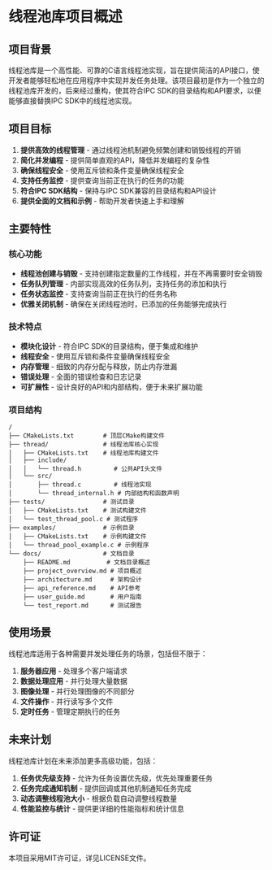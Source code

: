 # 线程池库项目概述

## 项目背景

线程池库是一个高性能、可靠的C语言线程池实现，旨在提供简洁的API接口，使开发者能够轻松地在应用程序中实现并发任务处理。该项目最初是作为一个独立的线程池库开发的，后来经过重构，使其符合IPC SDK的目录结构和API要求，以便能够直接替换IPC SDK中的线程池实现。

## 项目目标

1. **提供高效的线程管理** - 通过线程池机制避免频繁创建和销毁线程的开销
2. **简化并发编程** - 提供简单直观的API，降低并发编程的复杂性
3. **确保线程安全** - 使用互斥锁和条件变量确保线程安全
4. **支持任务监控** - 提供查询当前正在执行的任务的功能
5. **符合IPC SDK结构** - 保持与IPC SDK兼容的目录结构和API设计
6. **提供全面的文档和示例** - 帮助开发者快速上手和理解

## 主要特性

### 核心功能

- **线程池创建与销毁** - 支持创建指定数量的工作线程，并在不再需要时安全销毁
- **任务队列管理** - 内部实现高效的任务队列，支持任务的添加和执行
- **任务状态监控** - 支持查询当前正在执行的任务名称
- **优雅关闭机制** - 确保在关闭线程池时，已添加的任务能够完成执行

### 技术特点

- **模块化设计** - 符合IPC SDK的目录结构，便于集成和维护
- **线程安全** - 使用互斥锁和条件变量确保线程安全
- **内存管理** - 细致的内存分配与释放，防止内存泄漏
- **错误处理** - 全面的错误检查和日志记录
- **可扩展性** - 设计良好的API和内部结构，便于未来扩展功能

### 项目结构

```
/
├── CMakeLists.txt        # 顶层CMake构建文件
├── thread/               # 线程池库核心实现
│   ├── CMakeLists.txt    # 线程池库构建文件
│   ├── include/
│   │   └── thread.h         # 公共API头文件
│   └── src/
│       ├── thread.c         # 线程池实现
│       └── thread_internal.h # 内部结构和函数声明
├── tests/                # 测试目录
│   ├── CMakeLists.txt    # 测试构建文件
│   └── test_thread_pool.c # 测试程序
├── examples/             # 示例目录
│   ├── CMakeLists.txt    # 示例构建文件
│   └── thread_pool_example.c # 示例程序
└── docs/                 # 文档目录
    ├── README.md          # 文档目录概述
    ├── project_overview.md # 项目概述
    ├── architecture.md     # 架构设计
    ├── api_reference.md    # API参考
    ├── user_guide.md       # 用户指南
    └── test_report.md      # 测试报告
```

## 使用场景

线程池库适用于各种需要并发处理任务的场景，包括但不限于：

1. **服务器应用** - 处理多个客户端请求
2. **数据处理应用** - 并行处理大量数据
3. **图像处理** - 并行处理图像的不同部分
4. **文件操作** - 并行读写多个文件
5. **定时任务** - 管理定期执行的任务

## 未来计划

线程池库计划在未来添加更多高级功能，包括：

1. **任务优先级支持** - 允许为任务设置优先级，优先处理重要任务
2. **任务完成通知机制** - 提供回调或其他机制通知任务完成
3. **动态调整线程池大小** - 根据负载自动调整线程数量
4. **性能监控与统计** - 提供更详细的性能指标和统计信息

## 许可证

本项目采用MIT许可证，详见LICENSE文件。
